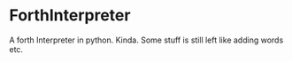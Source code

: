 # ForthInterpreter
A forth Interpreter in python. Kinda. Some stuff is still left like adding words etc.
